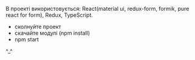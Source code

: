 В проекті використовується: React(material ui, redux-form, formik, pure react for form), Redux, TypeScript.

- сколнуйте проект
- скачайте модулі (npm install)
- npm start

 ^_^
